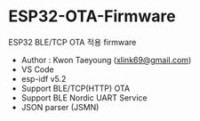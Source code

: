 # ESP32-OTA-Firmware
ESP32 BLE/TCP OTA 적용 firmware

- Author : Kwon Taeyoung (xlink69@gmail.com)
- VS Code
- esp-idf v5.2
- Support BLE/TCP(HTTP) OTA
- Support BLE Nordic UART Service
- JSON parser (JSMN)

